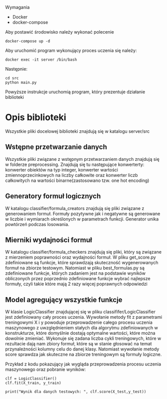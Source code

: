 Wymagania
 - Docker
 - docker-compose

Aby postawić środowisko należy wykonać polecenie
```
docker-compose up -d
```  

Aby uruchomić program wykonujący proces uczenia się należy:
```
docker exec -it server /bin/bash 
```  

Następnie:
```
cd src
python main.py
```
Powyższe instrukcje uruchomią program, który prezentuje działanie biblioteki

# Opis biblioteki
Wszystkie pliki docelowej biblioteki znajdują się w katalogu server/src

## Wstępne przetwarzanie danych
Wszystkie pliki związane z wstępnym przetwarzaniem danych znajdują się w folderze preprocessing.
Znajdują się tu następujące konwerterty: konwerter obiektów na typ integer,
konwerter wartości zmiennoprzecinkowych na liczby całkowite oraz konwerter liczb całkowitych na wartości
binarne(zastosowano tzw. one hot encoding)

## Generatory formuł logicznych
W katalogu classifier/formula_creators znajdują się pliki związane z generowaniem formuł.
Formuły pozytywne jak i negatywne są generowane w liczbie i wymiarach określonych w parametrach
funkcji. Generator unika powtórzeń podczas losowania.

## Mierniki wydajności formuł
W katalogu classifier/formula_checkers znajdują się pliki, który są związane z mierzeniem poprawności oraz
wydajności formuł. W pliku get_score.py zdefiniowane są funkcje, które sprawdzają skuteczność wygenerowanych
formuł na zbiorze testowym. Natomiast w pliku best_formulas.py są zdefiniowane funkcje, których zadaniem jest
na podstawie wyników obliczonych przez poprzednio zdefiniowane funkcje wybrać najlepsze formuły, czyli takie
które mają 2 razy więcej poprawnych odpowiedzi

## Model agregujący wszystkie funkcje
W klasie LogicClassifier znajdującej się w pliku classififer/LogicClassifier jest zdefiniowany cały proces uczenia.
Wywołanie metody fit z parametrami treningowymi X i y powoduje przeprowadzenie całego procesu uczenia maszynowego 
z uwzględnieniem stałych dla algorytmu zdefiniowanych w konstrukturze, które domyślnie dostają optymalne wartości, które
można dowolnie zmieniać. Wykonuje się zadana liczba cykli treningowych, które w rezultacie dają nam zbiory formuł, które
są w stanie głosować na temat przynależności kolumny celu do danej klasy. Natomiast wywołanie metody score sprawdza jak 
skuteczne na zbiorze treningowym są formuły logiczne.

Przykład z kodu pokazujący jak wygląda przeprowadzenia procesu uczenia maszynowego oraz pobranie wyników:
```
clf = LogicClassifier()
clf.fit(X_train, y_train)

print("Wynik dla danych testowych: ", clf.score(X_test,y_test))
```
